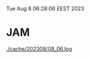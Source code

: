 Tue Aug  8 06:28:06 EEST 2023
# JAM
<a href='./cache/202308/08_06.log'>./cache/202308/08_06.log</a>
